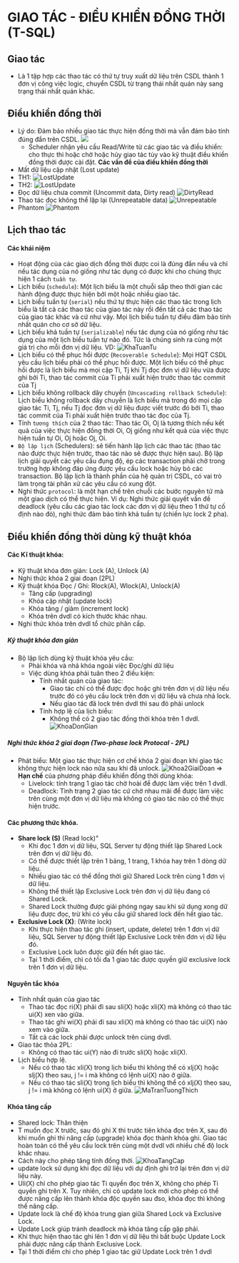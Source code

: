 # GIAO TÁC - ĐIỀU KHIỂN ĐỒNG THỜI (T-SQL)

## Giao tác
- Là 1 tập hợp các thao tác có thứ tự truy xuất dữ liệu trên CSDL thành 1 đơn vị công việc logic, chuyển CSDL từ trạng thái nhất quán này sang trạng thái nhất quán khác.
## Điều khiển đồng thời
- Lý do: Đảm bảo nhiều giao tác thực hiện đồng thời mà vẫn đảm bảo tính đúng đắn trên CSDL.
![](../images/dkdt1.png)
  - Scheduler nhận yêu cầu Read/Write từ các giao tác và điều khiển: cho thực thi hoặc chờ hoặc hủy giao tác tùy vào kỹ thuật điều khiển đồng thời được cài đặt.
**Các vấn đề của điều khiển đồng thời**
- Mất dữ liệu cập nhật (Lost update)
 - TH1: 
    ![LostUpdate](../images/lostUpdate_1.png)
 - TH2:
    ![LostUpdate](../images/lostUpdate_2.png)
- Đọc dữ liệu chưa commit (Uncommit data, Dirty read)
    ![DirtyRead](../images/DirtyRead_1.png)
- Thao tác đọc không thể lặp lại (Unrepeatable data)
    ![Unrepeatable](../images/Unrepeatable_1.png)
- Phantom
    ![Phantom](../images/Phantom_1.png)
## Lịch thao tác
#### Các khái niệm
- Hoạt động của các giao dịch đồng thời được coi là đúng đắn nếu và chỉ nếu tác dụng của nó giống như tác dụng có được khi cho chúng thực hiện 1 cách `tuần tự`.
- Lịch biểu (`schedule`): Một lịch biểu là một chuỗi sắp theo thời gian các hành động được thực hiện bởi một hoặc nhiều giao tác.
- Lịch biểu tuần tự (`serial`)  nếu thứ tự thực hiện các thao tác trong lịch biểu là tất cả các thao tác của giao tác này rồi đến tất cả các thao tác của giao tác khác và cứ như vậy. Mọi lịch biểu tuần tự điều đảm bảo tính nhất quán cho cơ sở dữ liệu.
- Lịch biểu khả tuần tự (`serializable`) nếu tác dụng của nó giống như tác dụng của một lịch biểu tuần tự nào đó. Tức là chúng sinh ra cùng một giá trị cho mỗi đơn vị dữ liệu.
VD: ![KhaTuanTu](../images/KhaTuanTu_1.png)
- Lịch biểu có thể phục hồi được (`Recoverable Schedule`): Mọi HQT CSDL yêu cầu lịch biểu phải có thể phục hồi được. Một lịch biểu có thể phục hồi được là lịch biểu mà mọi cặp Ti, Tj khi Tj đọc đơn vị dữ liệu vừa được ghi bởi Ti, thao tác commit của Ti phải xuất hiện trước thao tác commit của Tj
- Lịch biểu không rollback dây chuyền (`Uncascading rollback Schedule`): Lịch biểu không rollback dây chuyền là lịch biểu mà trong đó mọi cặp giao tác Ti, Tj, nếu Tj đọc đơn vị dữ liệu được viết trước đó bởi Ti, thao tác commit của Ti phải xuất hiện trước thao tác đọc của Tj. 
- Tính ` tương thích ` của 2 thao tác: Thao tác Oi, Oj là tương thích nếu kết quả của việc thực hiện đồng thời Oi, Oj giống như kết quả của việc thực hiện tuần tự Oi, Oj hoặc Oj, Oi.
- ` Bộ lập lịch ` (Schedulers): sẽ tiến hành lập lịch các thao tác (thao tác nào được thực hiện trước, thao tác nào sẽ được thực hiện sau). Bộ lập lịch giải quyết các yêu cầu đụng độ, ép các transaction phải chờ trong trường hợp không đáp ứng được yêu cầu lock hoặc hủy bỏ các transaction. Bộ lập lịch là thành phần của hệ quản trị CSDL, có vai trò làm trọng tài phân xử các yêu cầu có xung đột.
- Nghi thức `protocol`: là một hạn chế trên chuỗi các bước nguyên tử mà một giao dịch có thể thực hiện. Ví dụ: Nghi thức giải quyết vấn đề deadlock (yêu cầu các giao tác lock các đơn vị dữ liệu theo 1 thứ tự cố định nào đó), nghi thức đảm bảo tính khả tuần tự (chiến lực lock 2 pha).
## Điều khiển đồng thời dùng kỹ thuật khóa
#### Các Kĩ thuật khóa:
- Kỹ thuật khóa đơn giản: Lock (A), Unlock (A)
- Nghi thức khóa 2 giai đoạn (2PL)
- Kỹ thuật khóa Đọc / Ghi: Rlock(A), Wlock(A), Unlock(A)
  - Tăng cấp (upgrading)
  - Khóa cập nhật (update lock)
  - Khóa tăng / giảm (increment lock)
  - Khóa trên dvdl có kích thước khác nhau.
- Nghi thức khóa trên dvdl tổ chức phân cấp.
##### Kỹ thuật khóa đơn giản
- Bộ lập lịch dùng kỹ thuật khóa yêu cầu:
  - Phải khóa và nhả khóa ngoài việc Đọc/ghi dữ liệu
  - Việc dùng khóa phải tuân theo 2 điều kiện:
    - Tính nhất quán của giao tác:
      - Giao tác chỉ có thể được đọc hoặc ghi trên đơn vị dữ liệu nếu trước đó có yêu cầu lock trên đơn vị dữ liệu và chưa nhả lock.
      - Nếu giao tác đã lock trên dvdl thì sau đó phải unlock
    - Tính hợp lệ của lịch biểu:
      - Không thể có 2 giao tác đồng thời khóa trên 1 dvdl.
![KhoaDonGian](../images/KhoaDonGian_1.png)
##### Nghi thức khóa 2 giai đoạn (Two-phase lock Protocal - 2PL)
- Phát biểu: Một giao tác thực hiện cơ chế khóa 2 giai đoạn khi giao tác không thực hiện lock nào nữa sau khi đã unlock.
![Khoa2GiaiDoan](../images/Khoa2GiaiDoan_1.png)
=> **Hạn chế** của phương pháp điều khiển đồng thời dùng khóa:
  - Livelock: tính trạng 1 giao tác chờ hoài để được làm việc trên 1 dvdl.
  - Deadlock: Tình trạng 2 giao tác cứ chờ nhau mãi để được làm việc trên cùng một đơn vị dữ liệu mà không có giao tác nào có thể thực hiện trước.
#### Các phương thức khóa.
-  **Share lock (S)** (Read lock)"
    - Khi đọc 1 đơn vị dữ liệu, SQL Server tự động thiết lập Shared Lock trên đơn vị dữ liệu đó.
    - Có thể được thiết lập trên 1 bảng, 1 trang, 1 khóa hay trên 1 dòng dữ liệu.
    - Nhiều giao tác có thể đồng thời giữ Shared Lock trên cùng 1 đơn vị dữ liệu.
    - Không thể thiết lập Exclusive Lock trên đơn vị dữ liệu đang có Shared Lock.
    - Shared Lock thường được giải phóng ngay sau khi sử dụng xong dữ liệu được đọc, trừ khi có yêu cầu giữ shared lock đến hết giao tác.
- **Exclusive Lock (X)**: (Write lock)
    - Khi thực hiện thao tác ghi (insert, update, delete) trên 1 đơn vị dữ liệu, SQL Server tự động thiết lập Exclusive Lock trên đơn vị dữ liệu đó.
    - Exclusive Lock luôn được giữ đến hết giao tác.
    - Tại 1 thời điểm, chỉ có tối đa 1 giao tác được quyền giữ exclusive lock trên 1 đơn vị dữ liệu.
#### Nguyên tắc khóa
- Tính nhất quán của giao tác
    - Thao tác đọc ri(X) phải đi sau sli(X) hoặc xli(X) mà không có thao tác ui(X) xen vào giữa.
    - Thao tác ghi wi(X) phải đi sau xli(X) mà không có thao tác ui(X) nào xem vào giữa.
    - Tất cả các lock phải được unlock trên cùng dvdl.
- Giao tác thỏa 2PL:
    - Không có thao tác ui(Y) nào đi trước sli(X) hoặc xli(X).
- Lịch biểu hợp lệ.
    - Nếu có thao tác xli(X) trong lịch biểu thì không thể có xlj(X) hoặc slj(X) theo sau, j != i mà không có lệnh ui(X) nào ở giữa.
    - Nếu có thao tác sli(X) trong lịch biểu thì không thể có xlj(X) theo sau, j != i mà không có lệnh ui(X) ở giữa.
    ![MaTranTuongThich](../images/MaTranTuongThich.png)
#### Khóa tăng cấp
- Shared lock: Thân thiện
- T muốn đọc X trước, sau đó ghi X thì trước tiên khóa đọc trên X, sau đó khi muốn ghi thì nâng cấp (upgrade) khóa đọc thành khóa ghi. Giao tác hoàn toàn có thể yêu cầu lock trên cùng một dvdl với nhiều chế độ lock khác nhau.
- Cách này cho phép tăng tính đồng thời.
![KhoaTangCap](../images/KhoaTangCap_1.png)
- update lock sử dụng khi đọc dữ liệu với dự định ghi trở lại trên đơn vị dữ liệu này.
- Uli(X) chỉ cho phép giao tác Ti quyền đọc trên X, không cho phép Ti quyền ghi trên X. Tuy nhiên, chỉ có update lock mới cho phép có thể được nâng cấp lên thành khóa độc quyền sau đso, khóa đọc thì không thể nâng cấp.
- Update lock là chế độ khóa trung gian giữa Shared Lock và Exclusive Lock.
- Update Lock giúp tránh deadlock mà khóa tăng cấp gặp phải.
- Khi thực hiện thao tác ghi lên 1 đơn vị dữ liệu thì bắt buộc Update Lock phải được nâng cấp thành Exclusive Lock.
- Tại 1 thời điểm chi cho phép 1 giao tác giữ Update Lock trên 1 dvdl